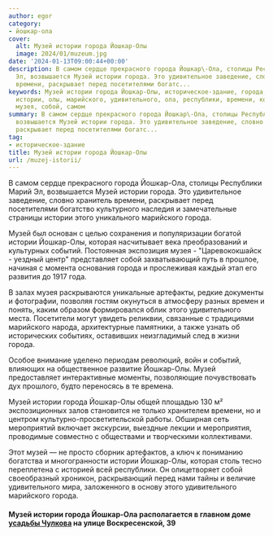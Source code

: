 ```yaml
---
author: egor
category:
- йошкар-ола
cover:
  alt: Музей истории города Йошкар-Олы
  image: 2024/01/muzeum.jpg
date: '2024-01-13T09:00:44+00:00'
description: В самом сердце прекрасного города Йошкар\-Ола, столицы Республики Марий
  Эл, возвышается Музей истории города. Это удивительное заведение, словно хранитель
  времени, раскрывает перед посетителями богатс...
keywords: Музей истории города Йошкар-Олы, историческое-здание, города, йошкар, музей,
  истории, олы, марийского, удивительного, ола, республики, времени, которая, событий,
  музея, собой, самом
summary: В самом сердце прекрасного города Йошкар\-Ола, столицы Республики Марий Эл,
  возвышается Музей истории города. Это удивительное заведение, словно хранитель времени,
  раскрывает перед посетителями богатс...
tag:
- историческое-здание
title: Музей истории города Йошкар-Олы
url: /muzej-istorii/
---
```


В самом сердце прекрасного города Йошкар\-Ола, столицы Республики Марий Эл, возвышается Музей истории города. Это удивительное заведение, словно хранитель времени, раскрывает перед посетителями богатство культурного наследия и замечательные страницы истории этого уникального марийского города.

Музей был основан с целью сохранения и популяризации богатой истории Йошкар\-Олы, которая насчитывает века преобразований и культурных событий. Постоянная экспозиция музея \- "Царевококшайск \- уездный центр" представляет собой захватывающий путь в прошлое, начиная с момента основания города и прослеживая каждый этап его развития до 1917 года.

В залах музея раскрываются уникальные артефакты, редкие документы и фотографии, позволяя гостям окунуться в атмосферу разных времен и понять, каким образом формировался облик этого удивительного места. Посетители могут увидеть реликвии, связанные с традициями марийского народа, архитектурные памятники, а также узнать об исторических событиях, оставивших неизгладимый след в жизни города.

Особое внимание уделено периодам революций, войн и событий, влияющих на общественное развитие Йошкар-Олы. Музей предоставляет интерактивные моменты, позволяющие почувствовать дух прошлого, будто переносясь в те времена.

Музей истории города Йошкар-Олы общей площадью 130 м² экспозиционных залов становится не только хранителем времени, но и центром культурно-просветительской работы. Обширная сеть мероприятий включает экскурсии, выездные лекции и мероприятия, проводимые совместно с обществами и творческими коллективами.

Этот музей — не просто сборник артефактов, а ключ к пониманию богатства и многогранности истории Йошкар-Олы, которая столь тесно переплетена с историей всей республики. Он олицетворяет собой своеобразный хроникон, раскрывающий перед нами тайны и величие удивительного мира, заложенного в основу этого удивительного марийского города.

#### Музей истории города Йошкар-Ола располагается в главном доме [усадьбы Чулкова](/dom-chulkova/) на улице Воскресенской, 39